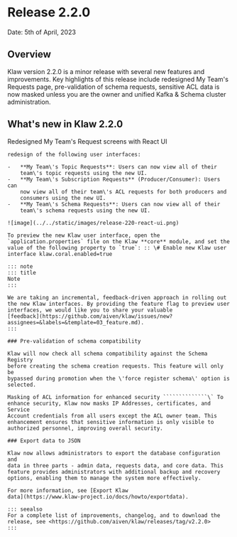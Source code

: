 # Release 2.2.0

Date: 5th of April, 2023

## Overview

Klaw version 2.2.0 is a minor release with several new features and
improvements. Key highlights of this release include redesigned My
Team\'s Requests page, pre-validation of schema requests, sensitive ACL
data is now masked unless you are the owner and unified Kafka & Schema
cluster administration.

## What\'s new in Klaw 2.2.0

Redesigned My Team\'s Request screens with React UI
````````````````````\` With the switch to React, this release features a
redesign of the following user interfaces:

-   **My Team\'s Topic Requests**: Users can now view all of their
    team\'s topic requests using the new UI.
-   **My Team\'s Subscription Requests** (Producer/Consumer): Users can
    now view all of their team\'s ACL requests for both producers and
    consumers using the new UI.
-   **My Team\'s Schema Requests**: Users can now view all of their
    team\'s schema requests using the new UI.

![image](../../static/images/release-220-react-ui.png)

To preview the new Klaw user interface, open the
`application.properties` file on the Klaw **core** module, and set the
value of the following property to `true`: :: \# Enable new Klaw user
interface klaw.coral.enabled=true

::: note
::: title
Note
:::

We are taking an incremental, feedback-driven approach in rolling out
the new Klaw interfaces. By providing the feature flag to preview user
interfaces, we would like you to share your valuable
[feedback](https://github.com/aiven/klaw/issues/new?assignees=&labels=&template=03_feature.md).
:::

### Pre-validation of schema compatibility

Klaw will now check all schema compatibility against the Schema Registry
before creating the schema creation requests. This feature will only be
bypassed during promotion when the \'force register schema\' option is
selected.

Masking of ACL information for enhanced security ``````````````\` To
enhance security, Klaw now masks IP Addresses, certificates, and Service
Account credentials from all users except the ACL owner team. This
enhancement ensures that sensitive information is only visible to
authorized personnel, improving overall security.

### Export data to JSON

Klaw now allows administrators to export the database configuration and
data in three parts - admin data, requests data, and core data. This
feature provides administrators with additional backup and recovery
options, enabling them to manage the system more effectively.

For more information, see [Export Klaw
data](https://www.klaw-project.io/docs/howto/exportdata).

::: seealso
For a complete list of improvements, changelog, and to download the
release, see <https://github.com/aiven/klaw/releases/tag/v2.2.0>
:::

